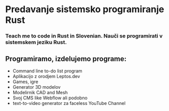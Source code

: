 # Predavanje sistemsko programiranje Rust
### Teach me to code in Rust in Slovenian. Nauči se programirati v sistemskem jeziku Rust.

## Programiramo, izdelujemo programe: 
- Command line to-do list program
- Aplikacijo z orodjem Leptos.dev
- Games, igre
- Generator 3D modelov
- Modelirnik CAD and Mesh
- Svoj CMS like Webflow ali podobno
- text-to-video generator za faceless YouTube Channel
